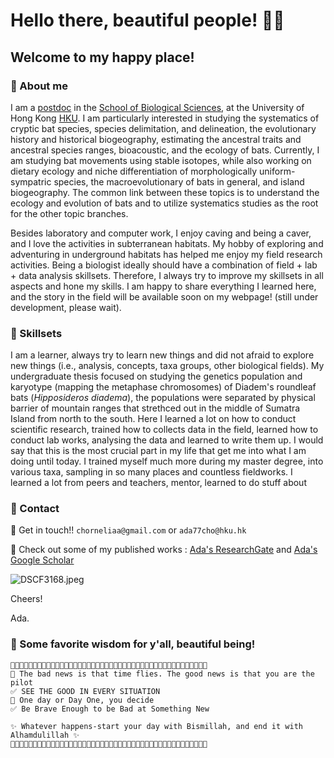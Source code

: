 # Hello there, beautiful people! 👊😏

## Welcome to my happy place!

### 🦇 About me
I am a [postdoc](https://www.biosch.hku.hk/postdoctoral-scholars/) in the [School of Biological Sciences](https://www.biosch.hku.hk/), at the University of Hong Kong [HKU](https://www.hku.hk/). I am particularly interested in studying the systematics of cryptic bat species, species delimitation, and delineation, the evolutionary history and historical biogeography, estimating the ancestral traits and ancestral species ranges, bioacoustic, and the ecology of bats. Currently, I am studying bat movements using stable isotopes, while also working on dietary ecology and niche differentiation of morphologically uniform-sympatric species, the macroevolutionary of bats in general, and island biogeography. The common link between these topics is to understand the ecology and evolution of bats and to utilize systematics studies as the root for the other topic branches.


Besides laboratory and computer work, I enjoy caving and being a caver, and I love the activities in subterranean habitats. My hobby of exploring and adventuring in underground habitats has helped me enjoy my field research activities. Being a biologist ideally should have a combination of field + lab + data analysis skillsets. Therefore, I always try to improve my skillsets in all aspects and hone my skills. I am happy to share everything I learned here, and the story in the field will be available soon on my webpage! (still under development, please wait).

### 🦇 Skillsets
I am a learner, always try to learn new things and did not afraid to explore new things (i.e., analysis, concepts, taxa groups, other biological fields). My undergraduate thesis focused on studying the genetics population and karyotype (mapping the metaphase chromosomes) of Diadem's roundleaf bats (*Hipposideros diadema*), the populations were separated by physical barrier of mountain ranges that strethced out in the middle of Sumatra Island from north to the south. Here I learned a lot on how to conduct scientific research, trained how to collects data in the field, learned how to conduct lab works, analysing the data and learned to write them up. I would say that this is the most crucial part in my life that get me into what I am doing until today. I trained myself much more during my master degree, into various taxa, sampling in so many places and countless fieldworks. I learned a lot from peers and teachers, mentor, learned to do stuff about 


### 🦇 Contact
📧 Get in touch!! `chorneliaa@gmail.com` or `ada77cho@hku.hk`

📑 Check out some of my published works : [Ada's ResearchGate](https://www.researchgate.net/profile/Ada-Chornelia) and [Ada's Google Scholar](https://scholar.google.com.hk/citations?hl=en&user=DRDqstQAAAAJ)

![DSCF3168.jpeg](https://github.com/AdaChornelia/AdaChornelia/blob/main/DSCF3168.jpeg)

Cheers! 


Ada.

### 🦇 Some favorite wisdom for y'all, beautiful being!

```
🐸🐸🐸🐸🐸🐸🐸🐸🐸🐸🐸🐸🐸🐸🐸🐸🐸🐸🐸🐸🐸🐸🐸🐸🐸🐸🐸🐸🐸🐸🐸🐸🐸🐸🐸🐸🐸🐸🐸🐸🐸🐸🐸🐸
🤍 The bad news is that time flies. The good news is that you are the pilot
✅ SEE THE GOOD IN EVERY SITUATION
💙 One day or Day One, you decide
✅ Be Brave Enough to be Bad at Something New

✨ Whatever happens-start your day with Bismillah, and end it with Alhamdulillah ✨
🐸🐸🐸🐸🐸🐸🐸🐸🐸🐸🐸🐸🐸🐸🐸🐸🐸🐸🐸🐸🐸🐸🐸🐸🐸🐸🐸🐸🐸🐸🐸🐸🐸🐸🐸🐸🐸🐸🐸🐸🐸🐸🐸🐸
```
